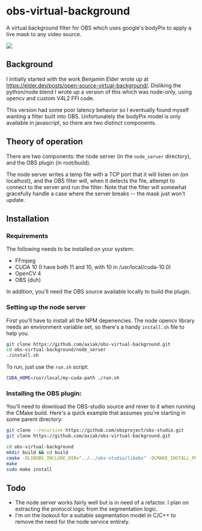 # obs-virtual-background


A virtual background filter for OBS which uses google's bodyPix to
apply a live mask to any video source.


![](https://github.com/axiak/obs-virtual-background/raw/master/img/screencast.gif)


## Background

I initially started with the work Benjamin Elder wrote up at https://elder.dev/posts/open-source-virtual-background/.
Disliking the python/node blend I wrote up a version of this which was node-only, using opencv and custom V4L2 FFI code.

This version had some poor latency behavior so I eventually found myself wanting a filter built into OBS. Unfortunately
the bodyPix model is only available in javascript, so there are two distinct components.

## Theory of operation

There are two components: the node server (in the `node_server` directory), and the OBS plugin (in root/build).

The node server writes a temp file with a TCP port that it will listen on (on localhost), and the OBS filter will, when
it detects the file, attempt to connect to the server and run the filter. Note that the filter will somewhat gracefully
handle a case where the server breaks -- the mask just won't update. 

## Installation


### Requirements

The following needs to be installed on your system:

- FFmpeg
- CUDA 10 (I have both 11 and 10, with 10 in /usr/local/cuda-10.0)
- OpenCV 4
- OBS (duh)

In addition, you'll need the OBS source available locally to build the plugin.



### Setting up the node server

First you'll have to install all the NPM depenencies. The node opencv library needs
an environment variable set, so there's a handy `install.sh` file to help you.

```bash
git clone https://github.com/axiak/obs-virtual-background.git
cd obs-virtual-background/node_server
./install.sh
```

To run, just use the `run.sh` script:

```bash
CUDA_HOME=/usr/local/my-cuda-path ./run.sh
```


### Installing the OBS plugin:


You'll need to download the OBS-studio source and rever to it when running
the CMake build. Here's a quick example that assumes you're starting in some parent directory:

```bash
git clone --recursive https://github.com/obsproject/obs-studio.git
git clone https://github.com/axiak/obs-virtual-background.git

cd obs-virtual-background
mkdir build && cd build
cmake -DLIBOBS_INCLUDE_DIR="../../obs-studio/libobs" -DCMAKE_INSTALL_PREFIX=/usr ..
make
sudo make install
```

## Todo

- The node server works fairly well but is in need of a refactor. I plan on extracting the protocol logic from the segmentation logic.
- I'm on the lookout for a suitable segmentation model in C/C++ to remove the need for the node service entirely.